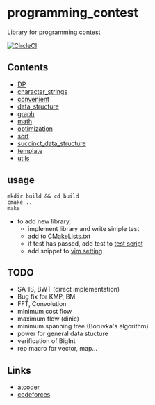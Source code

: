 # programming\_contest
Library for programming contest

[![CircleCI](https://circleci.com/gh/fumiphys/programming_contest.svg?style=svg)](https://circleci.com/gh/fumiphys/programming_contest)

## Contents
 - [DP](DP/README.md)
 - [character\_strings](character_strings/README.md)
 - [convenient](convenient/README.md)
 - [data\_structure](data_structure/README.md)
 - [graph](graph/README.md)
 - [math](math/README.md)
 - [optimization](optimization/README.md)
 - [sort](sort/README.md)
 - [succinct\_data\_structure](succinct_data_structure/README.md)
 - [template](template/README.md)
 - [utils](utils/README.md)

## usage
```
mkdir build && cd build
cmake ..
make
```
  - to add new library,
    -  implement library and write simple test
    -  add to CMakeLists.txt
    -  if test has passed, add test to [test script](https://github.com/fumiphys/programming_contest/blob/master/utils/run_test/run_test.sh)
    -  add snippet to [vim setting](https://github.com/fumiphys/programming_contest/blob/master/vim/cpp.snip)

## TODO
 - SA-IS, BWT (direct implementation)
 - Bug fix for KMP, BM
 - FFT, Convolution
 - minimum cost flow
 - maximum flow (dinic)
 - minimum spanning tree (Boruvka's algorithm)
 - power for general data stucture
 - verification of BigInt
 - rep macro for vector, map...

## Links
 - [atcoder](https://beta.atcoder.jp/users/fumiphys)
 - [codeforces](http://codeforces.com/profile/fumiphys)
